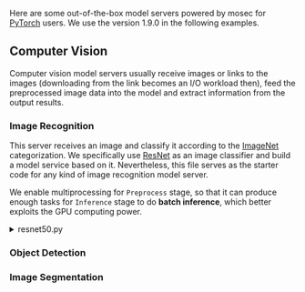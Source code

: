 Here are some out-of-the-box model servers powered by mosec for [PyTorch](https://pytorch.org/) users. We use the version 1.9.0 in the following examples.

## Computer Vision
Computer vision model servers usually receive images or links to the images (downloading from the link becomes an I/O workload then), feed the preprocessed image data into the model and extract information from the output results.
### Image Recognition
This server receives an image and classify it according to the [ImageNet](https://www.image-net.org/) categorization. We specifically use [ResNet](https://arxiv.org/abs/1512.03385) as an image classifier and build a model service based on it. Nevertheless, this file serves as the starter code for any kind of image recognition model server.

We enable multiprocessing for `Preprocess` stage, so that it can produce enough tasks for `Inference` stage to do **batch inference**, which better exploits the GPU computing power.
<details>
<summary>resnet50.py</summary>
```python
--8<-- "examples/resnet50_server_pytorch.py"
```
</details>

### Object Detection

### Image Segmentation
